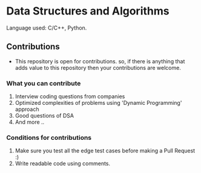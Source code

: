 # Data Structures and Algorithms

Language used: C/C++, Python.

## Contributions
* This repository is open for contributions. so, if there is anything that adds value to this repository then your contributions are welcome.

### What you can contribute
1. Interview coding questions from companies
2. Optimized complexities of problems using 'Dynamic Programming' approach
3. Good questions of DSA
4. And more ..

### Conditions for contributions
1. Make sure you test all the edge test cases before making a Pull Request :)
2. Write readable code using comments.
